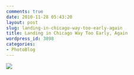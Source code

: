 ```yaml
---
comments: true
date: 2010-11-28 05:43:20
layout: post
slug: landing-in-chicago-way-too-early-again
title: Landing in Chicago Way Too Early, Again
wordpress_id: 3898
categories:
- PhotoBlog
---
```


![](http://ryanfitzer.com/main/wp-content/uploads/2010/11/photo14-950x709.jpg)
